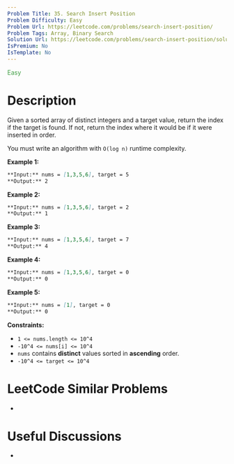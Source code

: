 ```yaml
---
Problem Title: 35. Search Insert Position
Problem Difficulty: Easy
Problem Url: https://leetcode.com/problems/search-insert-position/
Problem Tags: Array, Binary Search
Solution Url: https://leetcode.com/problems/search-insert-position/solution/
IsPremium: No
IsTemplate: No
---
```


<span style="color: rgb(67, 160, 71);">Easy</span>

# Description

Given a sorted array of distinct integers and a target value, return the index
if the target is found. If not, return the index where it would be if it were
inserted in order.

You must write an algorithm with `O(log n)` runtime complexity.

**Example 1:**

```markdown
**Input:** nums = [1,3,5,6], target = 5
**Output:** 2
```

**Example 2:**

```markdown
**Input:** nums = [1,3,5,6], target = 2
**Output:** 1
```

**Example 3:**

```markdown
**Input:** nums = [1,3,5,6], target = 7
**Output:** 4
```

**Example 4:**

```markdown
**Input:** nums = [1,3,5,6], target = 0
**Output:** 0
```

**Example 5:**

```markdown
**Input:** nums = [1], target = 0
**Output:** 0
```

**Constraints:**

-   `1 <= nums.length <= 10^4`
-   `-10^4 <= nums[i] <= 10^4`
-   `nums` contains **distinct** values sorted in **ascending** order.
-   `-10^4 <= target <= 10^4`

# LeetCode Similar Problems

-   []()

# Useful Discussions

-   []()
